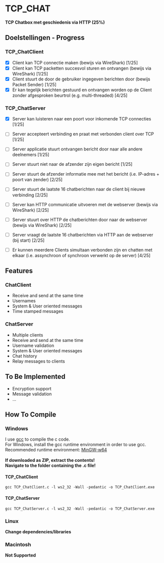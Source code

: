 # TCP_CHAT
**TCP Chatbox met geschiedenis via HTTP (25%)**


## Doelstellingen - Progress
### TCP_ChatClient
- [x] Client kan TCP connectie maken (bewijs via WireShark) [1/25]
- [x] Client kan TCP packetten succesvol sturen en ontvangen (bewijs via WireShark) [1/25]
- [x] Client stuurt de door de gebruiker ingegeven berichten door (bewijs Packet Sender) [1/25]
- [x] Er kan tegelijk berichten gestuurd en ontvangen worden op de Client zonder afgesproken beurtrol (e.g. multi-threaded) [4/25]

### TCP_ChatServer
- [x] Server kan luisteren naar een poort voor inkomende TCP connecties [1/25]
- [ ] Server accepteert verbinding en praat met verbonden client over TCP [1/25]
- [ ] Server applicatie stuurt ontvangen bericht door naar alle andere deelnemers [1/25]
- [ ] Server stuurt niet naar de afzender zijn eigen bericht [1/25]
- [ ] Server stuurt de afzender informatie mee met het bericht (i.e. IP-adres + poort van zender) [2/25]
- [ ] Server stuurt de laatste 16 chatberichten naar de client bij nieuwe verbinding [2/25]
- [ ] Server kan HTTP communicatie uitvoeren met de webserver (bewijs via WireShark) [2/25]
- [ ] Server stuurt over HTTP de chatberichten door naar de webserver (bewijs via WireShark) [2/25]
- [ ] Server vraagt de laatste 16 chatberichten via HTTP aan de webserver (bij start) [2/25]
- [ ] Er kunnen meerdere Clients simultaan verbonden zijn en chatten met elkaar (i.e. assynchroon of synchroon verwerkt op de server) [4/25]


## Features
### ChatClient
* Receive and send at the same time
* Usernames
* System & User oriented messages
* Time stamped messages
### ChatServer
* Multiple clients
* Receive and send at the same time
* Username validation
* System & User oriented messages
* Chat history
* Relay messages to clients


## To Be Implemented
* Encryption support
* Message validation
* ...

## How To Compile
### Windows
I use [gcc](https://gcc.gnu.org/) to compile the c code.\
For Windows, install the gcc runtime environment in order to use gcc.\
Recommended runtime environment: [MinGW-w64](https://sourceforge.net/projects/mingw-w64/)\
\
**If downloaded as ZIP, extract the contents!**\
**Navigate to the folder containing the .c file!**
#### TCP_ChatClient
```
gcc TCP_ChatClient.c -l ws2_32 -Wall -pedantic -o TCP_ChatClient.exe
```
#### TCP_ChatServer
```
gcc TCP_ChatServer.c -l ws2_32 -Wall -pedantic -o TCP_ChatServer.exe
```

### Linux
**Change dependencies/libraries**

### Macintosh
**Not Supported**
